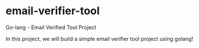 # email-verifier-tool
Go-lang - Email Verified Tool Project


In this project, we will build a simple email verifier tool project using golang!
